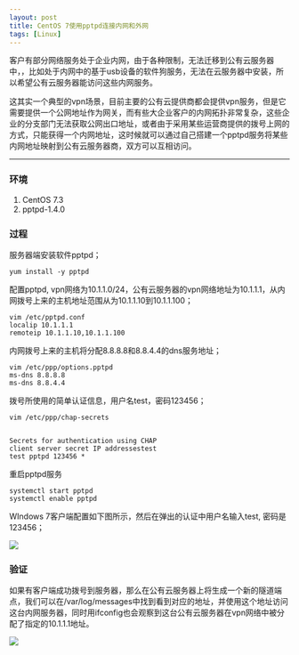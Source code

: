 ```yaml
---
layout: post
title: CentOS 7使用pptpd连接内网和外网
tags: [Linux]
---
```


客户有部分网络服务处于企业内网，由于各种限制，无法迁移到公有云服务器中，，比如处于内网中的基于usb设备的软件狗服务，无法在云服务器中安装，所以希望公有云服务器能访问这些内网服务。

这其实一个典型的vpn场景，目前主要的公有云提供商都会提供vpn服务，但是它需要提供一个公网地址作为网关，而有些大企业客户的内网拓扑非常复杂，这些企业的分支部门无法获取公网出口地址，或者由于采用某些运营商提供的拨号上网的方式，只能获得一个内网地址，这时候就可以通过自己搭建一个pptpd服务将某些内网地址映射到公有云服务器商，双方可以互相访问。

------

### 环境

1. CentOS 7.3
2. pptpd-1.4.0

### 过程

服务器端安装软件pptpd；
```
yum install -y pptpd
```

配置pptpd, vpn网络为10.1.1.0/24，公有云服务器的vpn网络地址为10.1.1.1，从内网拨号上来的主机地址范围从为10.1.1.10到10.1.1.100；

```
vim /etc/pptpd.conf
localip 10.1.1.1
remoteip 10.1.1.10,10.1.1.100
```

内网拨号上来的主机将分配8.8.8.8和8.8.4.4的dns服务地址；

```
vim /etc/ppp/options.pptpd 
ms-dns 8.8.8.8 
ms-dns 8.8.4.4
```

拨号所使用的简单认证信息，用户名test，密码123456；

```
vim /etc/ppp/chap-secrets


Secrets for authentication using CHAP
client server secret IP addressestest 
test pptpd 123456 *
```

重启pptpd服务

```
systemctl start pptpd
systemctl enable pptpd
```

WIndows 7客户端配置如下图所示，然后在弹出的认证中用户名输入test, 密码是123456；

![](http://ygjs-static-hz.oss-cn-beijing.aliyuncs.com/images/2018-02-09/40250000251d16487288.jpg)

### 验证
如果有客户端成功拨号到服务器，那么在公有云服务器上将生成一个新的隧道端点，我们可以在/var/log/messages中找到看到对应的地址，并使用这个地址访问这台内网服务器，同时用ifconfig也会观察到这台公有云服务器在vpn网络中被分配了指定的10.1.1.1地址。

![](http://ygjs-static-hz.oss-cn-beijing.aliyuncs.com/images/2018-02-09/402400002f3645ebc96f.jpg)